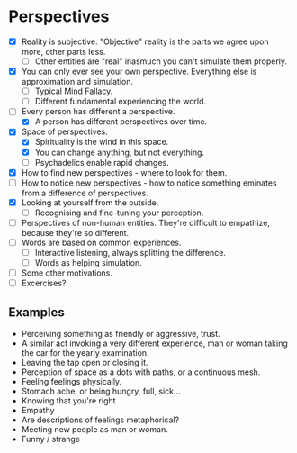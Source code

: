 # Perspectives

 - [x] Reality is subjective. "Objective" reality is the parts we agree upon more, other parts less.
   - [ ] Other entities are "real" inasmuch you can't simulate them properly.
 - [x] You can only ever see your own perspective. Everything else is approximation and simulation.
   - [ ] Typical Mind Fallacy.
   - [ ] Different fundamental experiencing the world.
 - [ ] Every person has different a perspective.
   - [x] A person has different perspectives over time.
 - [x] Space of perspectives.
   - [x] Spirituality is the wind in this space.
   - [x] You can change anything, but not everything.
   - [ ] Psychadelics enable rapid changes.
 - [x] How to find new perspectives - where to look for them.
 - [ ] How to notice new perspectives - how to notice something eminates from a difference of perspectives.
 - [x] Looking at yourself from the outside.
   - [ ] Recognising and fine-tuning your perception.
 - [ ] Perspectives of non-human entities. They're difficult to empathize, because they're so different.
 - [ ] Words are based on common experiences.
   - [ ] Interactive listening, always splitting the difference.
   - [ ] Words as helping simulation.
 - [ ] Some other motivations.
 - [ ] Excercises?

## Examples

- Perceiving something as friendly or aggressive, trust.
- A similar act invoking a very different experience, man or woman taking the car for the yearly examination.
- Leaving the tap open or closing it.
- Perception of space as a dots with paths, or a continuous mesh.
- Feeling feelings physically.
- Stomach ache, or being hungry, full, sick...
- Knowing that you're right
- Empathy
- Are descriptions of feelings metaphorical?
- Meeting new people as man or woman.
- Funny / strange
